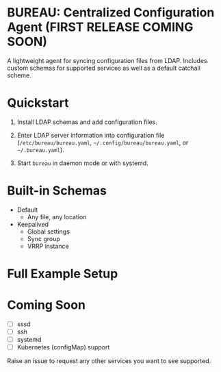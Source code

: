 # BUREAU: Centralized Configuration Agent (FIRST RELEASE COMING SOON)

A lightweight agent for syncing configuration files from LDAP. Includes custom schemas for supported services as well as a default catchall scheme.

# Quickstart
1. Install LDAP schemas and add configuration files.

2. Enter LDAP server information into configuration file (`/etc/bureau/bureau.yaml`, `~/.config/bureau/bureau.yaml`, or `~/.bureau.yaml`).

3. Start `bureau` in daemon mode or with systemd.

# Built-in Schemas
- Default
  - Any file, any location
- Keepalived
  - Global settings
  - Sync group
  - VRRP instance

# Full Example Setup


# Coming Soon
- [ ] sssd
- [ ] ssh
- [ ] systemd
- [ ] Kubernetes (configMap) support

Raise an issue to request any other services you want to see supported.
